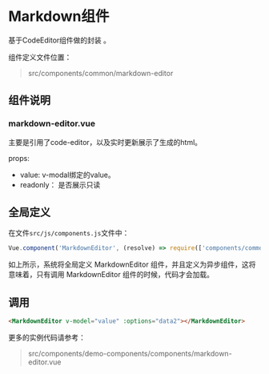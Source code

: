 # Markdown组件

基于CodeEditor组件做的封装 。

组件定义文件位置：

> src/components/common/markdown-editor

## 组件说明

### markdown-editor.vue

主要是引用了code-editor，以及实时更新展示了生成的html。

props:
  - value: v-modal绑定的value。
  - readonly： 是否展示只读

## 全局定义

在文件`src/js/components.js`文件中：

``` javascript
Vue.component('MarkdownEditor', (resolve) => require(['components/common/markdown-editor'], resolve));
```

如上所示，系统将全局定义 MarkdownEditor 组件，并且定义为异步组件，这将意味着，只有调用 MarkdownEditor 组件的时候，代码才会加载。

## 调用

``` html
<MarkdownEditor v-model="value" :options="data2"></MarkdownEditor>
```

更多的实例代码请参考：

> src/components/demo-components/components/markdown-editor.vue